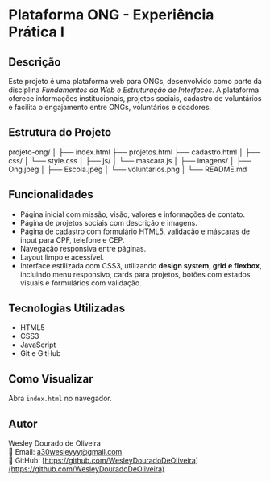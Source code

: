 # Plataforma ONG - Experiência Prática I

## Descrição

Este projeto é uma plataforma web para ONGs, desenvolvido como parte da disciplina *Fundamentos da Web e Estruturação de Interfaces*. A plataforma oferece informações institucionais, projetos sociais, cadastro de voluntários e facilita o engajamento entre ONGs, voluntários e doadores.

## Estrutura do Projeto

projeto-ong/
│
├── index.html
├── projetos.html
├── cadastro.html
│
├── css/
│ └── style.css
│
├── js/
│ └── mascara.js
│
├── imagens/
│ ├── Ong.jpeg
│ ├── Escola.jpeg
│ └── voluntarios.png
│
└── README.md

## Funcionalidades

* Página inicial com missão, visão, valores e informações de contato.
* Página de projetos sociais com descrição e imagens.
* Página de cadastro com formulário HTML5, validação e máscaras de input para CPF, telefone e CEP.
* Navegação responsiva entre páginas.
* Layout limpo e acessível.
* Interface estilizada com CSS3, utilizando **design system, grid e flexbox**, incluindo menu responsivo, cards para projetos, botões com estados visuais e formulários com validação.

## Tecnologias Utilizadas

* HTML5
* CSS3
* JavaScript
* Git e GitHub

## Como Visualizar

Abra `index.html` no navegador.

## Autor

Wesley Dourado de Oliveira  
📧 Email: [a30wesleyyy@gmail.com](mailto:a30wesleyyy@gmail.com)  
🔗 GitHub: [https://github.com/WesleyDouradoDeOliveira](https://github.com/WesleyDouradoDeOliveira)
